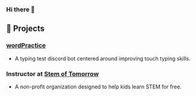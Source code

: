 ### Hi there 👋
## 🔭 Projects
### [wordPractice](https://top.gg/bot/743183681182498906)
- A typing test discord bot centered around improving touch typing skills. 

### Instructor at [Stem of Tomorrow](https://stemoftomorrow.com) 
- A non-profit organization designed to help kids learn STEM for free.
